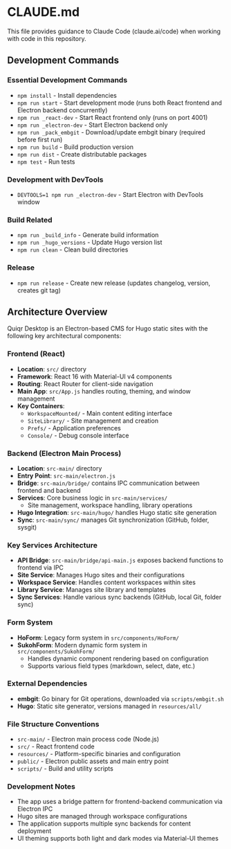 # CLAUDE.md

This file provides guidance to Claude Code (claude.ai/code) when working with code in this repository.

## Development Commands

### Essential Development Commands
- `npm install` - Install dependencies 
- `npm run start` - Start development mode (runs both React frontend and Electron backend concurrently)
- `npm run _react-dev` - Start React frontend only (runs on port 4001)
- `npm run _electron-dev` - Start Electron backend only
- `npm run _pack_embgit` - Download/update embgit binary (required before first run)
- `npm run build` - Build production version
- `npm run dist` - Create distributable packages
- `npm test` - Run tests

### Development with DevTools
- `DEVTOOLS=1 npm run _electron-dev` - Start Electron with DevTools window

### Build Related
- `npm run _build_info` - Generate build information
- `npm run _hugo_versions` - Update Hugo version list
- `npm run clean` - Clean build directories

### Release
- `npm run release` - Create new release (updates changelog, version, creates git tag)

## Architecture Overview

Quiqr Desktop is an Electron-based CMS for Hugo static sites with the following key architectural components:

### Frontend (React)
- **Location**: `src/` directory
- **Framework**: React 16 with Material-UI v4 components
- **Routing**: React Router for client-side navigation
- **Main App**: `src/App.js` handles routing, theming, and window management
- **Key Containers**: 
  - `WorkspaceMounted/` - Main content editing interface
  - `SiteLibrary/` - Site management and creation
  - `Prefs/` - Application preferences
  - `Console/` - Debug console interface

### Backend (Electron Main Process)
- **Location**: `src-main/` directory
- **Entry Point**: `src-main/electron.js`
- **Bridge**: `src-main/bridge/` contains IPC communication between frontend and backend
- **Services**: Core business logic in `src-main/services/`
  - Site management, workspace handling, library operations
- **Hugo Integration**: `src-main/hugo/` handles Hugo static site generation
- **Sync**: `src-main/sync/` manages Git synchronization (GitHub, folder, sysgit)

### Key Services Architecture
- **API Bridge**: `src-main/bridge/api-main.js` exposes backend functions to frontend via IPC
- **Site Service**: Manages Hugo sites and their configurations
- **Workspace Service**: Handles content workspaces within sites
- **Library Service**: Manages site library and templates
- **Sync Services**: Handle various sync backends (GitHub, local Git, folder sync)

### Form System
- **HoForm**: Legacy form system in `src/components/HoForm/`
- **SukohForm**: Modern dynamic form system in `src/components/SukohForm/`
  - Handles dynamic component rendering based on configuration
  - Supports various field types (markdown, select, date, etc.)

### External Dependencies
- **embgit**: Go binary for Git operations, downloaded via `scripts/embgit.sh`
- **Hugo**: Static site generator, versions managed in `resources/all/`

### File Structure Conventions
- `src-main/` - Electron main process code (Node.js)
- `src/` - React frontend code
- `resources/` - Platform-specific binaries and configuration
- `public/` - Electron public assets and main entry point
- `scripts/` - Build and utility scripts

### Development Notes
- The app uses a bridge pattern for frontend-backend communication via Electron IPC
- Hugo sites are managed through workspace configurations
- The application supports multiple sync backends for content deployment
- UI theming supports both light and dark modes via Material-UI themes